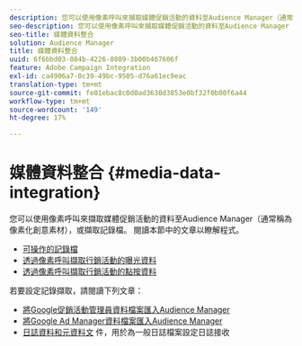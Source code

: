 ```yaml
---
description: 您可以使用像素呼叫來擷取媒體促銷活動的資料至Audience Manager（通常稱為像素化創意素材），或擷取記錄檔。
seo-description: 您可以使用像素呼叫來擷取媒體促銷活動的資料至Audience Manager（通常稱為像素化創意素材），或擷取記錄檔。
seo-title: 媒體資料整合
solution: Audience Manager
title: 媒體資料整合
uuid: 6f6bbd03-084b-4226-8809-3b00b467606f
feature: Adobe Campaign Integration
exl-id: ca4906a7-0c39-49bc-9505-d76a61ec9eac
translation-type: tm+mt
source-git-commit: fe01ebac8c0d0ad3630d3853e0bf32f0b00f6a44
workflow-type: tm+mt
source-wordcount: '149'
ht-degree: 17%

---
```


# 媒體資料整合 {#media-data-integration}

您可以使用像素呼叫來擷取媒體促銷活動的資料至Audience Manager（通常稱為像素化創意素材），或擷取記錄檔。 閱讀本節中的文章以瞭解程式。

<!-- c_camp_data_int.xml -->

* [可操作的記錄檔](/help/using/integration/media-data-integration/actionable-log-files.md)
* [透過像素呼叫擷取行銷活動的曝光資料](/help/using/integration/media-data-integration/impression-data-pixels.md)
* [透過像素呼叫擷取行銷活動的點按資料](/help/using/integration/media-data-integration/click-data-pixels.md)

若要設定記錄擷取，請閱讀下列文章：

* [將Google促銷活動管理員資料檔案匯入Audience Manager](/help/using/reporting/audience-optimization-reports/aor-advertisers/import-dcm.md)
* [將Google Ad Manager資料檔案匯入Audience Manager  ](/help/using/reporting/audience-optimization-reports/aor-publishers/import-dfp.md)
* [日誌資料和元資料文](/help/using/reporting/audience-optimization-reports/metadata-files-intro/metadata-files-intro.md) 件，用於為一般日誌檔案設定日誌接收

